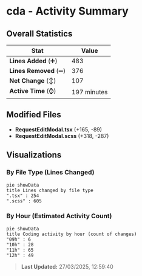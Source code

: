 # cda - Activity Summary 

## Overall Statistics

| Stat                   | Value                                                             |
| ---------------------- | ----------------------------------------------------------------- |
| **Lines Added** (➕)   | 483                                          |
| **Lines Removed** (➖) | 376                                        |
| **Net Change** (↕)    | 107                |
| **Active Time** (⌚)   | 197 minutes |


## Modified Files
- **RequestEditModal.tsx** (+165, -89)
- **RequestEditModal.scss** (+318, -287)

## Visualizations

### By File Type (Lines Changed)

```mermaid
pie showData
title Lines changed by file type
".tsx" : 254
".scss" : 605
```

### By Hour (Estimated Activity Count)

```mermaid
pie showData
title Coding activity by hour (count of changes)
"09h" : 6
"10h" : 28
"11h" : 65
"12h" : 49
```


> **Last Updated:** 27/03/2025, 12:59:40